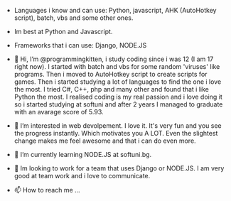 - Languages i know and can use: Python, javascript, AHK (AutoHotkey script), batch, vbs and some other ones.
- Im best at Python and Javascript.
- Frameworks that i can use: Django, NODE.JS

- 👋 Hi, I’m @programmingkitten, i study coding since i was 12 (I am 17 right now). I started with batch and vbs for some random 'viruses' like programs. Then i moved to AutoHotkey script to
create scripts for games. Then i started studying a lot of languages to find the one i love the most. I tried C#, C++, php and many other and found
that i like Python the most. I realised coding is my real passion and i love doing it so i started studying at softuni and after 2 years I managed to graduate with an 
avarage score of 5.93.

- 👀 I’m interested in web devolpement. I love it. It's very fun and you see the progress instantly. Which motivates you A LOT. Even the slightest change makes me
feel awesome and that i can do even more. 

- 🌱 I’m currently learning NODE.JS at softuni.bg.  

- 💞️ Im looking to work for a team that uses Django or NODE.JS. I am very good at team work and i love to communicate.
- 📫 How to reach me ...

<!---
programmingkitten/programmingkitten is a ✨ special ✨ repository because its `README.md` (this file) appears on your GitHub profile.
You can click the Preview link to take a look at your changes.
--->

